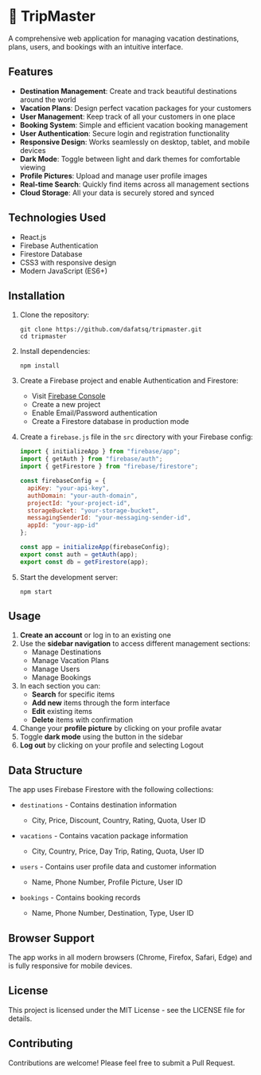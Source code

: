 # 🌴 TripMaster

A comprehensive web application for managing vacation destinations, plans, users, and bookings with an intuitive interface.

## Features

- **Destination Management**: Create and track beautiful destinations around the world
- **Vacation Plans**: Design perfect vacation packages for your customers
- **User Management**: Keep track of all your customers in one place
- **Booking System**: Simple and efficient vacation booking management
- **User Authentication**: Secure login and registration functionality
- **Responsive Design**: Works seamlessly on desktop, tablet, and mobile devices
- **Dark Mode**: Toggle between light and dark themes for comfortable viewing
- **Profile Pictures**: Upload and manage user profile images
- **Real-time Search**: Quickly find items across all management sections
- **Cloud Storage**: All your data is securely stored and synced

## Technologies Used

- React.js
- Firebase Authentication
- Firestore Database
- CSS3 with responsive design
- Modern JavaScript (ES6+)

## Installation

1. Clone the repository:
   ```
   git clone https://github.com/dafatsq/tripmaster.git
   cd tripmaster
   ```

2. Install dependencies:
   ```
   npm install
   ```

3. Create a Firebase project and enable Authentication and Firestore:
   - Visit [Firebase Console](https://console.firebase.google.com/)
   - Create a new project
   - Enable Email/Password authentication
   - Create a Firestore database in production mode

4. Create a `firebase.js` file in the `src` directory with your Firebase config:
   ```javascript
   import { initializeApp } from "firebase/app";
   import { getAuth } from "firebase/auth";
   import { getFirestore } from "firebase/firestore";

   const firebaseConfig = {
     apiKey: "your-api-key",
     authDomain: "your-auth-domain",
     projectId: "your-project-id",
     storageBucket: "your-storage-bucket",
     messagingSenderId: "your-messaging-sender-id",
     appId: "your-app-id"
   };

   const app = initializeApp(firebaseConfig);
   export const auth = getAuth(app);
   export const db = getFirestore(app);
   ```

5. Start the development server:
   ```
   npm start
   ```

## Usage

1. **Create an account** or log in to an existing one
2. Use the **sidebar navigation** to access different management sections:
   - Manage Destinations
   - Manage Vacation Plans
   - Manage Users
   - Manage Bookings
3. In each section you can:
   - **Search** for specific items
   - **Add new** items through the form interface
   - **Edit** existing items
   - **Delete** items with confirmation
4. Change your **profile picture** by clicking on your profile avatar
5. Toggle **dark mode** using the button in the sidebar
6. **Log out** by clicking on your profile and selecting Logout

## Data Structure

The app uses Firebase Firestore with the following collections:

- `destinations` - Contains destination information
  - City, Price, Discount, Country, Rating, Quota, User ID

- `vacations` - Contains vacation package information
  - City, Country, Price, Day Trip, Rating, Quota, User ID

- `users` - Contains user profile data and customer information
  - Name, Phone Number, Profile Picture, User ID

- `bookings` - Contains booking records
  - Name, Phone Number, Destination, Type, User ID

## Browser Support

The app works in all modern browsers (Chrome, Firefox, Safari, Edge) and is fully responsive for mobile devices.

## License

This project is licensed under the MIT License - see the LICENSE file for details.

## Contributing

Contributions are welcome! Please feel free to submit a Pull Request.
